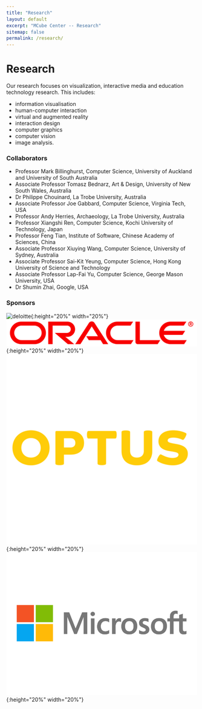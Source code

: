 ```yaml
---
title: "Research"
layout: default
excerpt: "MCube Center -- Research"
sitemap: false
permalink: /research/
---
```


# Research

Our research focuses on visualization, interactive media and education technology research. This includes:
* information visualisation
* human-computer interaction
* virtual and augmented reality
* interaction design
* computer graphics
* computer vision
* image analysis.

### Collaborators
* Professor Mark Billinghurst, Computer Science, University of Auckland and University of South Australia
* Associate Professor Tomasz Bednarz, Art & Design, University of New South Wales, Australia
* Dr Philippe Chouinard, La Trobe University, Australia
* Associate Professor Joe Gabbard, Computer Science, Virginia Tech, USA
* Professor Andy Herries, Archaeology, La Trobe University, Australia
* Professor Xiangshi Ren, Computer Science, Kochi University of Technology, Japan
* Professor Feng Tian, Institute of Software, Chinese Academy of Sciences, China
* Associate Professor Xiuying Wang, Computer Science, University of Sydney, Australia
* Associate Professor Sai-Kit Yeung, Computer Science, Hong Kong University of Science and Technology
* Associate Professor Lap-Fai Yu, Computer Science, George Mason University, USA
* Dr Shumin Zhai, Google, USA

### Sponsors
![deloitte](.../images/Sponsor/deloitte.svg){:height="20%" width="20%"}
![Oracle](./images/Sponsor/Oracle_logo.svg?sanitize=true){:height="20%" width="20%"}
![Optus](./images/Sponsor/optus-logo.svg){:height="20%" width="20%"}
![Microsoft](./images/Sponsor/Microsoft_logo.svg){:height="20%" width="20%"}

